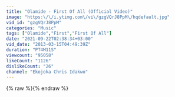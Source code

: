 ```yaml
---
title: "Olamide - First Of All (Official Video)"
image: "https:\/\/i.ytimg.com\/vi\/gzgVQrJ8PpM\/hqdefault.jpg"
vid_id: "gzgVQrJ8PpM"
categories: "Music"
tags: ["Olamide","First","First Of All"]
date: "2021-09-22T02:38:34+03:00"
vid_date: "2013-03-15T04:49:39Z"
duration: "PT4M11S"
viewcount: "95058"
likeCount: "1126"
dislikeCount: "26"
channel: "Ekojoka Chris Idakwo"
---
```

{% raw %}{% endraw %}
